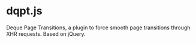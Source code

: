 # dqpt.js
Deque Page Transitions, a plugin to force smooth page transitions through XHR requests. Based on jQuery. 
